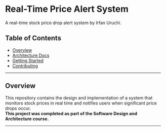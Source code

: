 # Real-Time Price Alert System

A real-time stock price drop alert system by Irfan Uruchi.

## Table of Contents

- [Overview](#overview)  
- [Architecture Docs](#architecture-docs)  
- [Getting Started](#getting-started)  
- [Contributing](#contributing)

--- 

## Overview

This repository contains the design and implementation of a system that monitors stock prices in real time and notifies users when significant price drops occur.  
**This project was completed as part of the Software Design and Architecture course.**

---




